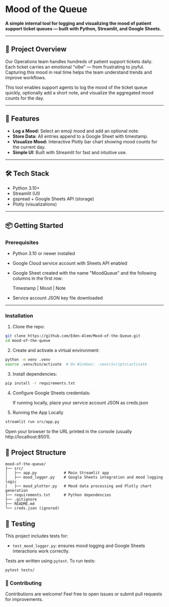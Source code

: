 # Mood of the Queue

**A simple internal tool for logging and visualizing the mood of patient support ticket queues — built with Python, Streamlit, and Google Sheets.**

---

## 🎯 Project Overview

Our Operations team handles hundreds of patient support tickets daily. Each ticket carries an emotional “vibe” — from frustrating to joyful. Capturing this mood in real time helps the team understand trends and improve workflows.

This tool enables support agents to log the mood of the ticket queue quickly, optionally add a short note, and visualize the aggregated mood counts for the day.

---

## 🚀 Features

- **Log a Mood:** Select an emoji mood and add an optional note.
- **Store Data:** All entries append to a Google Sheet with timestamp.
- **Visualize Mood:** Interactive Plotly bar chart showing mood counts for the current day.
- **Simple UI:** Built with Streamlit for fast and intuitive use.

---

## 🛠 Tech Stack

- Python 3.10+
- Streamlit (UI)
- gspread + Google Sheets API (storage)
- Plotly (visualizations)

---

## 📦 Getting Started

### Prerequisites

- Python 3.10 or newer installed
- Google Cloud service account with Sheets API enabled
- Google Sheet created with the name "MoodQueue" and the following columns in the first row:

    Timestamp | Mood | Note

- Service account JSON key file downloaded

---

### Installation

1. Clone the repo:

 ```bash
 git clone https://github.com/Eden-Alem/Mood-of-the-Queue.git
 cd mood-of-the-queue
 ```

2. Create and activate a virtual environment:

```bash
python -m venv .venv
source .venv/bin/activate  # On Windows: .venv\Scripts\activate
```

3. Install dependencies:

```bash
pip install -r requirements.txt
```

4. Configure Google Sheets credentials:

    If running locally, place your service account JSON as creds.json

5. Running the App Locally

```bash
streamlit run src/app.py
```

Open your browser to the URL printed in the console (usually http://localhost:8501).


## 📁 Project Structure

```
mood-of-the-queue/
├── src/
│   ├── app.py            # Main Streamlit app
│   ├── mood_logger.py    # Google Sheets integration and mood logging logic
│   ├── mood_plotter.py   # Mood data processing and Plotly chart generation
├── requirements.txt      # Python dependencies
├── .gitignore
├── README.md
└── creds.json (ignored)
```

## 🧪 Testing

This project includes tests for:

- `test_mood_logger.py`: ensures mood logging and Google Sheets interactions work correctly.

Tests are written using `pytest`. To run tests:

```bash
pytest tests/
```


### 🤝 Contributing

Contributions are welcome! Feel free to open issues or submit pull requests for improvements.
